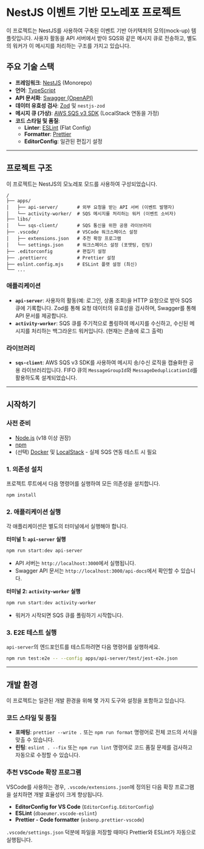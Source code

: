 # NestJS 이벤트 기반 모노레포 프로젝트

이 프로젝트는 NestJS를 사용하여 구축된 이벤트 기반 아키텍처의 모의(mock-up) 템플릿입니다. 사용자 활동을 API 서버에서 받아 SQS와 같은 메시지 큐로 전송하고, 별도의 워커가 이 메시지를 처리하는 구조를 가지고 있습니다.

## 주요 기술 스택

- **프레임워크**: [NestJS](https://nestjs.com/) (Monorepo)
- **언어**: [TypeScript](https://www.typescriptlang.org/)
- **API 문서화**: [Swagger (OpenAPI)](https://swagger.io/)
- **데이터 유효성 검사**: [Zod](https://zod.dev/) 및 `nestjs-zod`
- **메시지 큐 (가상)**: [AWS SQS v3 SDK](https://aws.amazon.com/sqs/) (LocalStack 연동을 가정)
- **코드 스타일 및 품질**:
  - **Linter**: [ESLint](https://eslint.org/) (Flat Config)
  - **Formatter**: [Prettier](https://prettier.io/)
  - **EditorConfig**: 일관된 편집기 설정

---

## 프로젝트 구조

이 프로젝트는 NestJS의 모노레포 모드를 사용하여 구성되었습니다.

```
/
├── apps/
│   ├── api-server/       # 외부 요청을 받는 API 서버 (이벤트 발행자)
│   └── activity-worker/  # SQS 메시지를 처리하는 워커 (이벤트 소비자)
├── libs/
│   └── sqs-client/       # SQS 통신을 위한 공용 라이브러리
├── .vscode/              # VSCode 워크스페이스 설정
│   ├── extensions.json   # 추천 확장 프로그램
│   └── settings.json     # 워크스페이스 설정 (포맷팅, 린팅)
├── .editorconfig         # 편집기 설정
├── .prettierrc           # Prettier 설정
├── eslint.config.mjs     # ESLint 플랫 설정 (최신)
└── ...
```

### 애플리케이션

- **`api-server`**: 사용자의 활동(예: 로그인, 상품 조회)을 HTTP 요청으로 받아 SQS 큐에 기록합니다. Zod를 통해 요청 데이터의 유효성을 검사하며, Swagger를 통해 API 문서를 제공합니다.
- **`activity-worker`**: SQS 큐를 주기적으로 폴링하여 메시지를 수신하고, 수신된 메시지를 처리하는 백그라운드 워커입니다. (현재는 콘솔에 로그 출력)

### 라이브러리

- **`sqs-client`**: AWS SQS v3 SDK를 사용하여 메시지 송/수신 로직을 캡슐화한 공용 라이브러리입니다. FIFO 큐의 `MessageGroupId`와 `MessageDeduplicationId`를 활용하도록 설계되었습니다.

---

## 시작하기

### 사전 준비

- [Node.js](https://nodejs.org/en/) (v18 이상 권장)
- [npm](https://www.npmjs.com/)
- (선택) [Docker](https://www.docker.com/) 및 [LocalStack](https://localstack.cloud/) - 실제 SQS 연동 테스트 시 필요

### 1. 의존성 설치

프로젝트 루트에서 다음 명령어를 실행하여 모든 의존성을 설치합니다.

```bash
npm install
```

### 2. 애플리케이션 실행

각 애플리케이션은 별도의 터미널에서 실행해야 합니다.

**터미널 1: `api-server` 실행**

```bash
npm run start:dev api-server
```
- API 서버는 `http://localhost:3000`에서 실행됩니다.
- Swagger API 문서는 `http://localhost:3000/api-docs`에서 확인할 수 있습니다.

**터미널 2: `activity-worker` 실행**

```bash
npm run start:dev activity-worker
```
- 워커가 시작되면 SQS 큐를 폴링하기 시작합니다.

### 3. E2E 테스트 실행

`api-server`의 엔드포인트를 테스트하려면 다음 명령어를 실행하세요.

```bash
npm run test:e2e -- --config apps/api-server/test/jest-e2e.json
```

---

## 개발 환경

이 프로젝트는 일관된 개발 환경을 위해 몇 가지 도구와 설정을 포함하고 있습니다.

### 코드 스타일 및 품질

- **포매팅**: `prettier --write .` 또는 `npm run format` 명령어로 전체 코드의 서식을 맞출 수 있습니다.
- **린팅**: `eslint . --fix` 또는 `npm run lint` 명령어로 코드 품질 문제를 검사하고 자동으로 수정할 수 있습니다.

### 추천 VSCode 확장 프로그램

VSCode를 사용하는 경우, `.vscode/extensions.json`에 정의된 다음 확장 프로그램을 설치하면 개발 효율성이 크게 향상됩니다.

- **EditorConfig for VS Code** (`EditorConfig.EditorConfig`)
- **ESLint** (`dbaeumer.vscode-eslint`)
- **Prettier - Code formatter** (`esbenp.prettier-vscode`)

`.vscode/settings.json` 덕분에 파일을 저장할 때마다 Prettier와 ESLint가 자동으로 실행됩니다.